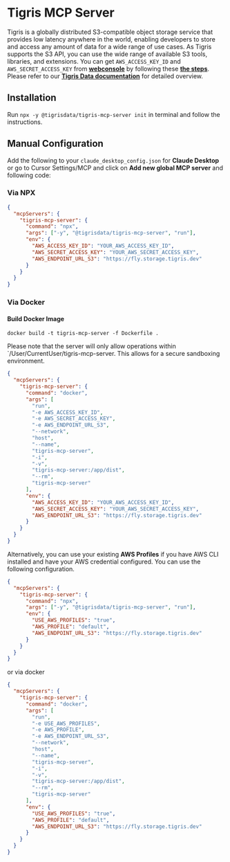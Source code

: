 # Tigris MCP Server

Tigris is a globally distributed S3-compatible object storage service that provides low latency anywhere in the world, enabling developers to store and access any amount of data for a wide range of use cases. As Tigris supports the S3 API, you can use the wide range of available S3 tools, libraries, and extensions. You can get `AWS_ACCESS_KEY_ID` and `AWS_SECRET_ACCESS_KEY` from **[webconsole](https://console.tigris.dev/)** by following these **[the steps](https://www.tigrisdata.com/docs/iam/create-access-key/)**. Please refer to our **[Tigris Data documentation](https://www.tigrisdata.com/docs/get-started/)** for detailed overview.

## Installation

Run `npx -y @tigrisdata/tigris-mcp-server init` in terminal and follow the instructions.

## Manual Configuration

Add the following to your `claude_desktop_config.json` for **Claude Desktop** or go to Cursor Settings/MCP and click on **Add new global MCP server** and following code:

### Via NPX

```json
{
  "mcpServers": {
    "tigris-mcp-server": {
      "command": "npx",
      "args": ["-y", "@tigrisdata/tigris-mcp-server", "run"],
      "env": {
        "AWS_ACCESS_KEY_ID": "YOUR_AWS_ACCESS_KEY_ID",
        "AWS_SECRET_ACCESS_KEY": "YOUR_AWS_SECRET_ACCESS_KEY",
        "AWS_ENDPOINT_URL_S3": "https://fly.storage.tigris.dev"
      }
    }
  }
}
```

### Via Docker

#### Build Docker Image

`docker build -t tigris-mcp-server -f Dockerfile .`

Please note that the server will only allow operations within `/User/CurrentUser/tigris-mcp-server. This allows for a secure sandboxing environment.

```json
{
  "mcpServers": {
    "tigris-mcp-server": {
      "command": "docker",
      "args": [
        "run",
        "-e AWS_ACCESS_KEY_ID",
        "-e AWS_SECRET_ACCESS_KEY",
        "-e AWS_ENDPOINT_URL_S3",
        "--network",
        "host",
        "--name",
        "tigris-mcp-server",
        "-i",
        "-v",
        "tigris-mcp-server:/app/dist",
        "--rm",
        "tigris-mcp-server"
      ],
      "env": {
        "AWS_ACCESS_KEY_ID": "YOUR_AWS_ACCESS_KEY_ID",
        "AWS_SECRET_ACCESS_KEY": "YOUR_AWS_SECRET_ACCESS_KEY",
        "AWS_ENDPOINT_URL_S3": "https://fly.storage.tigris.dev"
      }
    }
  }
}
```

Alternatively, you can use your existing **AWS Profiles** if you have AWS CLI installed and have your AWS credential configured. You can use the following configuration.

```json
{
  "mcpServers": {
    "tigris-mcp-server": {
      "command": "npx",
      "args": ["-y", "@tigrisdata/tigris-mcp-server", "run"],
      "env": {
        "USE_AWS_PROFILES": "true",
        "AWS_PROFILE": "default",
        "AWS_ENDPOINT_URL_S3": "https://fly.storage.tigris.dev"
      }
    }
  }
}
```

or via docker

```json
{
  "mcpServers": {
    "tigris-mcp-server": {
      "command": "docker",
      "args": [
        "run",
        "-e USE_AWS_PROFILES",
        "-e AWS_PROFILE",
        "-e AWS_ENDPOINT_URL_S3",
        "--network",
        "host",
        "--name",
        "tigris-mcp-server",
        "-i",
        "-v",
        "tigris-mcp-server:/app/dist",
        "--rm",
        "tigris-mcp-server"
      ],
      "env": {
        "USE_AWS_PROFILES": "true",
        "AWS_PROFILE": "default",
        "AWS_ENDPOINT_URL_S3": "https://fly.storage.tigris.dev"
      }
    }
  }
}
```

